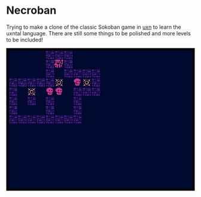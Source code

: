 # Necroban 

Trying to make a clone of the classic Sokoban game in [uxn](https://wiki.xxiivv.com/site/uxn.html) to learn the uxntal language.  There are still some things to be polished and more levels to be included!

![Capture](capture.jpg "Capture")
